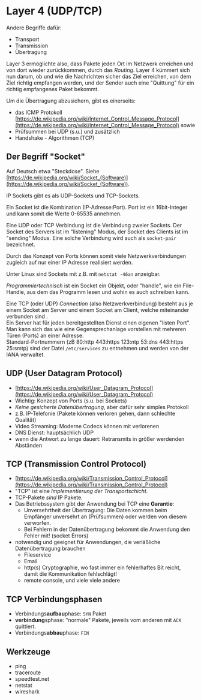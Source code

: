 # Layer 4 (UDP/TCP)

Andere Begriffe dafür:

- Transport
- Transmission
- Übertragung

Layer 3 ermöglichte also, dass Pakete jeden Ort im Netzwerk erreichen und von dort wieder zurückkommen,
durch das *Routing*. Layer 4 kümmert sich nun darum, ob und wie die Nachrichten sicher das Ziel erreichen,
von dem Ziel richtig empfangen werden, und der Sender auch eine "Quittung" für ein richtig empfangenes
Paket bekommt.

Um die Übertragung abzusichern, gibt es einerseits:

- das ICMP Protokoll [https://de.wikipedia.org/wiki/Internet_Control_Message_Protocol](https://de.wikipedia.org/wiki/Internet_Control_Message_Protocol) sowie
- Prüfsummen bei UDP (s.u.) und zusätzlich
- Handshake - Algorithmen (TCP)

## Der Begriff "Socket"

Auf Deutsch etwa "Steckdose". Siehe [https://de.wikipedia.org/wiki/Socket_(Software)](https://de.wikipedia.org/wiki/Socket_(Software)).

IP Sockets gibt es als UDP-Sockets und TCP-Sockets.

Ein Socket ist die Kombination (IP-Adresse:Port). Port ist ein 16bit-Integer und kann somit die Werte 0-65535 annehmen.  

Eine UDP oder TCP Verbindung ist die Verbindung zweier Sockets. Der Socket des Servers ist im "listening" Modus, der Socket des Clients ist im "sending"
Modus. Eine solche Verbindung wird auch als `socket-pair` bezeichnet.

Durch das Konzept von Ports können somit viele Netzwerkverbindungen zugleich auf nur einer IP Adresse realisiert werden.  

Unter Linux sind Sockets mit z.B. mit `netstat -46an` anzeigbar.

*Programmiertechnisch* ist ein Socket ein Objekt, oder "handle", wie ein File-Handle, aus dem das Programm lesen und wohin es auch schreiben kann.  

Eine TCP (oder UDP) *Connection* (also Netzwerkverbindung) besteht aus je einem Socket am Server und einem Socket am Client, welche miteinander verbunden sind .  
Ein Server hat für jeden bereitgestellten Dienst einen eigenen "listen Port". Man kann sich das wie eine Gegensprechanlage vorstellen mit mehreren Türen (Ports) an einer Adresse.  
Standard-Portnummern (zB 80:http 443:https 123:ntp 53:dns 443:https 25:smtp) sind der Datei `/etc/services` zu entnehmen und werden von der IANA verwaltet.

## UDP (User Datagram Protocol)

- [https://de.wikipedia.org/wiki/User_Datagram_Protocol](https://de.wikipedia.org/wiki/User_Datagram_Protocol)
- Wichtig: Konzept von Ports (s.u. bei Sockets)
- *Keine gesicherte Datenübertragung*, aber dafür sehr simples Protokoll
- z.B. IP-Telefonie (Pakete können verloren gehen, dann schlechte Qualität)
- Video Streaming: Moderne Codecs können mit verlorenen 
- DNS Dienst: hauptsächlich UDP
- wenn die Antwort zu lange dauert: Retransmits in größer werdenden Abständen

## TCP (Transmission Control Protocol)

- [https://de.wikipedia.org/wiki/Transmission_Control_Protocol](https://de.wikipedia.org/wiki/Transmission_Control_Protocol)
- "TCP" ist eine *Implementierung der Transportschicht*.
- TCP-Pakete *sind* IP Pakete.
- Das Betriebssystem gibt der Anwendung bei TCP eine **Garantie**:
  - Unversehrtheit der Übertragung: Die Daten kommen beim Empfänger unversehrt an (Prüfsummen) oder werden von diesem verworfen.
  - Bei Fehlern in der Datenübertragung bekommt die Anwendung den Fehler mit! (socket Errors)
- notwendig und geeignet für Anwendungen, die verläßliche Datenübertragung brauchen
  - Fileservice
  - Email
  - http(s) Cryptographie, wo fast immer ein fehlerhaftes Bit reicht, damit die Kommunikation fehlschlägt!
  - remote console, und viele viele andere

## TCP Verbindungsphasen

- Verbindungs**aufbau**phase: `SYN` Paket
- **verbindung**sphase: "normale" Pakete, jeweils vom anderen mit `ACK` quittiert.
- Verbindungs**abbau**phase: `FIN`

## Werkzeuge

- ping
- traceroute
- speedtest.net
- netstat
- wireshark
